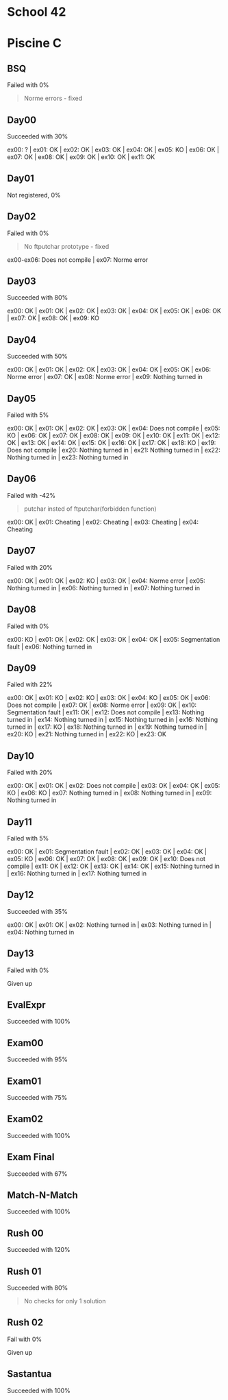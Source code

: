# School 42
# Piscine C

## BSQ
Failed with 0%
> Norme errors - fixed
## Day00
Succeeded with 30%

ex00: ? | ex01: OK | ex02: OK | ex03: OK | ex04: OK | ex05: KO | ex06: OK | ex07: OK | ex08: OK | ex09: OK | ex10: OK | ex11: OK
## Day01
Not registered, 0%
## Day02
Failed with 0% 
> No ftputchar prototype - fixed

ex00-ex06: Does not compile | ex07: Norme error
## Day03
Succeeded with 80%

ex00: OK | ex01: OK | ex02: OK | ex03: OK | ex04: OK | ex05: OK | ex06: OK | ex07: OK | ex08: OK | ex09: KO
## Day04
Succeeded with 50%

ex00: OK | ex01: OK | ex02: OK | ex03: OK | ex04: OK | ex05: OK | ex06: Norme error | ex07: OK | ex08: Norme error | ex09: Nothing turned in
## Day05
Failed with 5%

ex00: OK | ex01: OK | ex02: OK | ex03: OK | ex04: Does not compile | ex05: KO | ex06: OK | ex07: OK | ex08: OK | ex09: OK | ex10: OK | ex11: OK | ex12: OK | ex13: OK | ex14: OK | ex15: OK | ex16: OK | ex17: OK | ex18: KO | ex19: Does not compile | ex20: Nothing turned in | ex21: Nothing turned in | ex22: Nothing turned in | ex23: Nothing turned in
## Day06
Failed with -42%
> putchar insted of ftputchar(forbidden function)

ex00: OK | ex01: Cheating | ex02: Cheating | ex03: Cheating | ex04: Cheating
## Day07
Failed with 20%

ex00: OK | ex01: OK | ex02: KO | ex03: OK | ex04: Norme error | ex05: Nothing turned in | ex06: Nothing turned in | ex07: Nothing turned in
## Day08
Failed with 0%

ex00: KO | ex01: OK | ex02: OK | ex03: OK | ex04: OK | ex05: Segmentation fault | ex06: Nothing turned in
## Day09
Failed with 22%

ex00: OK | ex01: KO | ex02: KO | ex03: OK | ex04: KO | ex05: OK | ex06: Does not compile | ex07: OK | ex08: Norme error | ex09: OK | ex10: Segmentation fault | ex11: OK | ex12: Does not compile | ex13: Nothing turned in | ex14: Nothing turned in | ex15: Nothing turned in | ex16: Nothing turned in | ex17: KO | ex18: Nothing turned in | ex19: Nothing turned in | ex20: KO | ex21: Nothing turned in | ex22: KO | ex23: OK
## Day10
Failed with 20%

ex00: OK | ex01: OK | ex02: Does not compile | ex03: OK | ex04: OK | ex05: KO | ex06: KO | ex07: Nothing turned in | ex08: Nothing turned in | ex09: Nothing turned in
## Day11
Failed with 5%

ex00: OK | ex01: Segmentation fault | ex02: OK | ex03: OK | ex04: OK | ex05: KO | ex06: OK | ex07: OK | ex08: OK | ex09: OK | ex10: Does not compile | ex11: OK | ex12: OK | ex13: OK | ex14: OK | ex15: Nothing turned in | ex16: Nothing turned in | ex17: Nothing turned in
## Day12
Succeeded with 35%

ex00: OK | ex01: OK | ex02: Nothing turned in | ex03: Nothing turned in | ex04: Nothing turned in
## Day13
Failed with 0%

Given up
## EvalExpr
Succeeded with 100%
## Exam00
Succeeded with 95%
## Exam01
Succeeded with 75%
## Exam02
Succeeded with 100%
## Exam Final
Succeeded with 67%
## Match-N-Match
Succeeded with 100%
## Rush 00
Succeeded with 120%
## Rush 01
Succeeded with 80%
> No checks for only 1 solution
## Rush 02
Fail with 0%

Given up
## Sastantua
Succeeded with 100%

